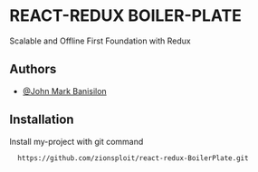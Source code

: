 
# REACT-REDUX BOILER-PLATE
Scalable and Offline First Foundation with Redux 
## Authors

- [@John Mark Banisilon](https://www.facebook.com/crypto.graphy.39/)


## Installation

Install my-project with git command

```bash
  https://github.com/zionsploit/react-redux-BoilerPlate.git
```
    
#
 
